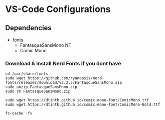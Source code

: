 # VS-Code Configurations

## Dependencies

- fonts
  - FantasqueSansMono NF
  - Comic Mono

### Download & Install Nerd Fonts if you dont have

```shell
cd /usr/share/fonts
sudo wget https://github.com/ryanoasis/nerd-fonts/releases/download/v2.3.3/FantasqueSansMono.zip
sudo unzip FantasqueSansMono.zip
sudo rm FantasqueSansMono.zip

sudo wget https://dtinth.github.io/comic-mono-font/ComicMono.ttf
sudo wget https://dtinth.github.io/comic-mono-font/ComicMono-Bold.ttf

fc-cache -fv
```
